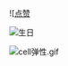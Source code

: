

![[点赞](https://upload-images.jianshu.io/upload_images/1846524-c96bf34694b32892.gif?imageMogr2/auto-orient/strip)


![生日](https://upload-images.jianshu.io/upload_images/1846524-598b9d884026376b.gif?imageMogr2/auto-orient/strip)

![cell弹性.gif](https://upload-images.jianshu.io/upload_images/1846524-aacfee00fe309d03.gif?imageMogr2/auto-orient/strip)
